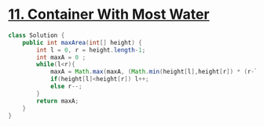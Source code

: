 # [11. Container With Most Water](https://leetcode.com/problems/container-with-most-water/)
```java
class Solution {
    public int maxArea(int[] height) {
        int l = 0, r = height.length-1;
        int maxA = 0 ;
        while(l<r){
            maxA = Math.max(maxA, (Math.min(height[l],height[r]) * (r-l)));
            if(height[l]<height[r]) l++;
            else r--;
        }
        return maxA;
    }
}
```